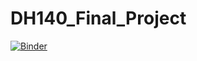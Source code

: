 # DH140_Final_Project

[![Binder](https://mybinder.org/badge_logo.svg)](https://mybinder.org/v2/gh/Rickyoung221/DH140_Final_Project.git/HEAD?labpath=https%3A%2F%2Fjupyterhub.uclatall.com%2Fuser%2F99f5ef8de8a046a5a634f6f45f7a829f6251f8025f724f22bc2fdb58ba5adae7%2Ftree%2FDH140_Final_Project)
